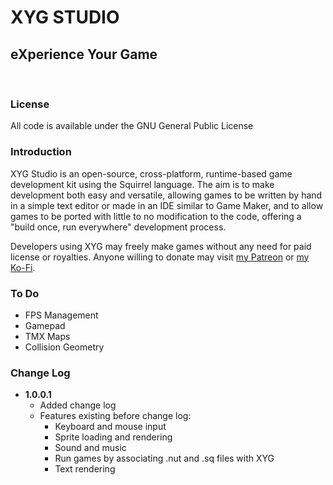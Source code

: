 # **XYG STUDIO**
## **eXperience Your Game**

&nbsp;

### **License**

All code is available under the GNU General Public License

### **Introduction**

XYG Studio is an open-source, cross-platform, runtime-based game development kit using the Squirrel language. The aim is to make development both easy and versatile, allowing games to be written by hand in a simple text editor or made in an IDE similar to Game Maker, and to allow games to be ported with little to no modification to the code, offering a "build once, run everywhere" development process.

Developers using XYG may freely make games without any need for paid license or royalties. Anyone willing to donate may visit [my Patreon](http://www.patreon.com/kelvin) or [my Ko-Fi](http://www.ko-fi.com/kelvinshadewing).

### To Do

* FPS Management
* Gamepad
* TMX Maps
* Collision Geometry

### Change Log

* **1.0.0.1**
  * Added change log
  * Features existing before change log:
    * Keyboard and mouse input
	* Sprite loading and rendering
	* Sound and music
	* Run games by associating .nut and .sq files with XYG
	* Text rendering